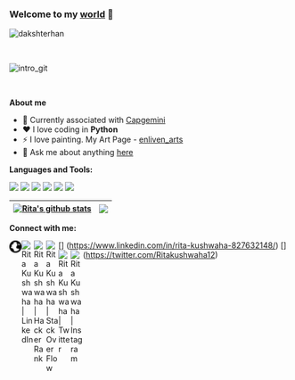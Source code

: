 ### Welcome to my <a href="https://ritakushwaha.github.io/rita12.github.io">world</a> 👋
<p align="left"> <img src="https://komarev.com/ghpvc/?username=Ritakushwaha" alt="dakshterhan" /></p>
<br />

![intro_git](https://user-images.githubusercontent.com/37330761/143721328-6c2d92aa-2882-4f6c-ac73-cdc24c04bf6e.gif)

<br />

**About me**

- 💼 Currently associated with [Capgemini](https://www.capgemini.com/in-en/)
- ❤️ I love coding in **Python**
- ⚡ I love painting. My Art Page - [enliven_arts](https://www.instagram.com/enliven_arts/)
- 💬 Ask me about anything [here](https://github.com/Ritakushwaha/Ritakushwaha/discussions)

**Languages and Tools:**  

<code><img height="20" src="https://cdn.jsdelivr.net/npm/simple-icons@3.4.0/icons/python.svg"></code>
<code><img height="20" src="https://cdn.jsdelivr.net/npm/simple-icons@3.4.0/icons/mysql.svg"></code>
<code><img height="20" src="https://cdn.jsdelivr.net/npm/simple-icons@3.4.0/icons/linux.svg"></code>
<code><img height="20" src="https://cdn.jsdelivr.net/npm/simple-icons@3.4.0/icons/pycharm.svg"></code>
<code><img height="20" src="https://cdn.jsdelivr.net/npm/simple-icons@3.4.0/icons/git.svg"></code>
<code><img height="20" src="https://cdn.jsdelivr.net/npm/simple-icons@3.4.0/icons/tableau.svg"></code>

| <a href="https://github.com/Ritakushwaha/github-readme-stats"><img align="center" src="https://github-readme-stats.vercel.app/api?username=Ritakushwaha&show_icons=true&include_all_commits=true&theme=buefy&hide_border=true" alt="Rita's github stats" /></a> | <a href="https://github.com/Ritakushwaha/github-readme-stats"><img align="center" src="https://github-readme-stats.vercel.app/api/top-langs/?username=Ritakushwaha&layout=compact&theme=buefy&hide_border=true" /></a> |
| ------------- | ------------- |

**Connect with me:**

[<img align="left" alt="Rita Kushwaha" width="22px" src="https://raw.githubusercontent.com/iconic/open-iconic/master/svg/globe.svg" />](https://ritakushwaha.github.io/rita12.github.io)
[<img align="left" alt="Rita Kushwaha | LinkedIn" width="22px" src="https://cdn.jsdelivr.net/npm/simple-icons@v3/icons/linkedin.svg" />]
(https://www.linkedin.com/in/rita-kushwaha-827632148/)
[<img align="left" alt="Rita Kushwaha | HackerRank" width="22px" src="https://cdn.jsdelivr.net/npm/simple-icons@3.0.1/icons/hackerrank.svg" alt="Ritakushwaha"/>](https://www.hackerrank.com/ritakushwaha7311)
[<img align="left" alt="Rita Kushwaha | StackOver Flow" width="22px" src="https://cdn.jsdelivr.net/npm/simple-icons@3.4.0/icons/stackoverflow.svg" />](https://stackoverflow.com/users/10058360/rita-kushwaha)
[<img align="left" alt="Rita Kushwaha | Twitter" width="22px" src="https://cdn.jsdelivr.net/npm/simple-icons@v3/icons/twitter.svg" />]
(https://twitter.com/Ritakushwaha12)
[<img align="left" alt="Rita Kushwaha | Instagram" width="22px" src="https://cdn.jsdelivr.net/npm/simple-icons@v3/icons/instagram.svg" />](https://www.instagram.com/seno.rita12)

